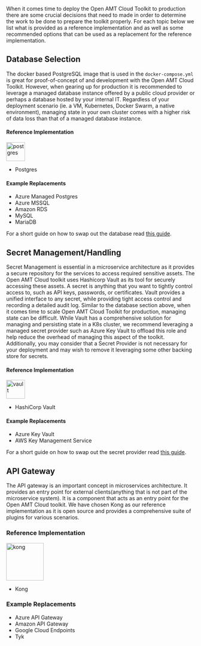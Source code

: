 When it comes time to deploy the Open AMT Cloud Toolkit to production there are some crucial decisions that need to made in order to determine the work to be done to prepare the toolkit properly. For each topic below we list what is provided as a reference implementation and as well as some recommended options that can be used as a replacement for the reference implementation.

## Database Selection
The docker based PostgreSQL image that is used in the `docker-compose.yml` is great for proof-of-concept of and development with the Open AMT Cloud Toolkit. However, when gearing up for production it is recommended to leverage a managed database instance offered by a public cloud provider or perhaps a database hosted by your internal IT. Regardless of your deployment scenario (ie. a VM, Kubernetes, Docker Swarm, a native environment), managing state in your own cluster comes with a higher risk of data loss than that of a managed database instance. 

#### Reference Implementation

<img src="./../../assets/images/logos/elephant.png" alt="postgres" style="width:50px;"/>

- Postgres


#### Example Replacements

- Azure Managed Postgres
- Azure MSSQL
- Amazon RDS
- MySQL
- MariaDB

For a short guide on how to swap out the database read [this guide](./database.md).
## Secret Management/Handling

Secret Management is essential in a microservice architecture as it provides a secure repository for the services to access required sensitive assets. The Open AMT Cloud toolkit uses Hashicorp Vault as its tool for securely accessing these assets. A secret is anything that you want to tightly control access to, such as API keys, passwords, or certificates. Vault provides a unified interface to any secret, while providing tight access control and recording a detailed audit log. Similar to the database section above, when it comes time to scale Open AMT Cloud Toolkit for production, managing state can be difficult. While Vault has a comprehensive solution for managing and persisting state in a K8s cluster, we recommend leveraging a managed secret provider such as Azure Key Vault to offload this role and help reduce the overhead of managing this aspect of the toolkit. Additionally, you may consider that a Secret Provider is not necessary for your deployment and may wish to remove it leveraging some other backing store for secrets.

#### Reference Implementation
<img src="./../../assets/images/logos/vault.png" alt="vault" style="width:50px;"/>

- HashiCorp Vault


#### Example Replacements
- Azure Key Vault
- AWS Key Management Service      

For a short guide on how to swap out the secret provider read [this guide](./secrets.md).



## API Gateway 

The API gateway is an important concept in microservices architecture. It provides an entry point for external clients(anything that is not part of the microservice system). It is a component that acts as an entry point for the Open AMT Cloud toolkit. We have chosen Kong as our reference implementation as it is open source and provides a comprehensive suite of plugins for various scenarios.



### Reference Implementation

<img src="./../../assets/images/logos/kong.svg" alt="kong" style="width:100px;"/>

- Kong

### Example Replacements

- Azure API Gateway
- Amazon API Gateway
- Google Cloud Endpoints
- Tyk 